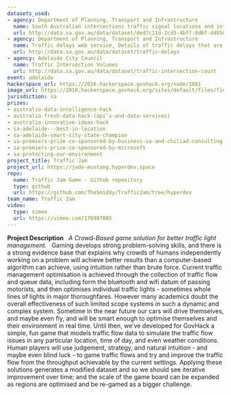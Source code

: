 ```yaml
---
datasets_used:
- agency: Department of Planning, Transport and Infrastructure
  name: South Australian intersections traffic signal locations and information.
  url: http://data.sa.gov.au/data/dataset/ded7c11d-2cd3-4bff-8d6f-dd850250a486
- agency: Department of Planning, Transport and Infrastructure
  name: Traffic delays web service, Details of traffic delays that are currently active in the metropolitan area
  url: http://data.sa.gov.au/data/dataset/traffic-delays
- agency: Adelaide City Council
  name: Traffic Intersection Volumes
  url: http://data.sa.gov.au/data/dataset/traffic-intersection-count
event: adelaide
hackerspace_url: https://2016.hackerspace.govhack.org/node/1881
image_url: https://2016.hackerspace.govhack.org/sites/default/files/field/image/jamart.jpg
jurisdiction: sa
prizes:
- australia-data-intelligence-hack
- australia-fresh-data-hack-(api’s-and-data-services)
- australia-innovative-ideas-hack
- sa-adelaide---best-in-location
- sa-adelaide-smart-city-state-champion
- sa-premiers-prize-co-sponsored-by-business-sa-and-chiliad-consulting
- sa-premiers-prize-co-sponsored-by-microsoft
- sa-protecting-our-environment
project_title: Traffic Jam
project_url: https://jade-mustang.hyperdev.space
repo:
  name: Traffic Jam Game - Github repository
  type: github
  url: https://github.com/TheSmiddy/TrafficJam/tree/hyperdev
team_name: Traffic Jam
video:
  type: vimeo
  url: https://vimeo.com/176907005
---
```


**Project Description**
 
*A Crowd-Based game solution for better traffic light management.*
 
Gaming develops strong problem-solving skills, and there is a strong evidence base that explains why crowds of humans independently working on a problem will achieve better results than a computer-based algorithm can achieve, using intuition rather than brute force.
Current traffic management optimisation is achieved through the collection of traffic flow and queue data, including form the bluetooth and wifi datum of passing motorists, and then optimises individual traffic lights - sometimes whole lines of lights in major thoroughfares. However many academics doubt the overall effectiveness of such limited scope systems in such a dynamic and complex system.
Sometime in the near future our cars will drive themselves, and maybe even fly, and will be smart enough to optimise themselves and their environment in real time.
Until then, we’ve developed for GovHack a simple, fun game that models traffic flow data to simulate the traffic flow issues in any particular location, time of day, and even weather conditions. Human players will use judgement, strategy, and natural intuition - and maybe even blind luck - to game traffic flows and try and improve the traffic flow from the throughput achievable by the current settings. Applying these solutions generates a modified dataset and so we should see iterative improvement over time; and the scale of the game board can be expanded as regions are optimised and be re-gamed as a bigger challenge.